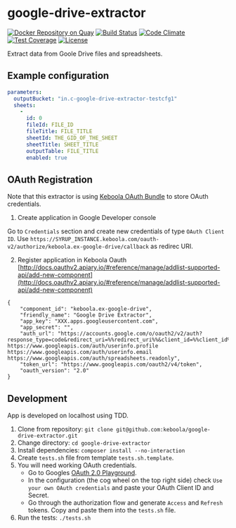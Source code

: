 # google-drive-extractor

[![Docker Repository on Quay](https://quay.io/repository/keboola/google-drive-extractor/status "Docker Repository on Quay")](https://quay.io/repository/keboola/google-drive-extractor)
[![Build Status](https://travis-ci.org/keboola/google-drive-extractor.svg?branch=master)](https://travis-ci.org/keboola/google-drive-extractor)
[![Code Climate](https://codeclimate.com/github/keboola/google-drive-extractor/badges/gpa.svg)](https://codeclimate.com/github/keboola/google-drive-extractor)
[![Test Coverage](https://codeclimate.com/github/keboola/google-drive-extractor/badges/coverage.svg)](https://codeclimate.com/github/keboola/google-drive-extractor/coverage)
[![License](https://img.shields.io/badge/license-MIT-blue.svg)](https://github.com/keboola/google-drive-extractor/blob/master/LICENSE.md)

Extract data from Goole Drive files and spreadsheets.

## Example configuration

```yaml
parameters:
  outputBucket: "in.c-google-drive-extractor-testcfg1"
  sheets:
    -
      id: 0
      fileId: FILE_ID
      fileTitle: FILE_TITLE
      sheetId: THE_GID_OF_THE_SHEET
      sheetTitle: SHEET_TITLE
      outputTable: FILE_TITLE
      enabled: true
```

## OAuth Registration

Note that this extractor is using [Keboola OAuth Bundle](https://github.com/keboola/oauth-v2-bundle) to store OAuth credentials.

1. Create application in Google Developer console

Go to `Credentials` section and create new credentials of type `OAuth Client ID`. Use `https://SYRUP_INSTANCE.keboola.com/oauth-v2/authorize/keboola.ex-google-drive/callback` as redirec URI.

2. Register application in Keboola Oauth [http://docs.oauthv2.apiary.io/#reference/manage/addlist-supported-api/add-new-component](http://docs.oauthv2.apiary.io/#reference/manage/addlist-supported-api/add-new-component)


```
{ 
    "component_id": "keboola.ex-google-drive",
    "friendly_name": "Google Drive Extractor",
    "app_key": "XXX.apps.googleusercontent.com",
    "app_secret": "",
    "auth_url": "https://accounts.google.com/o/oauth2/v2/auth?response_type=code&redirect_uri=%%redirect_uri%%&client_id=%%client_id%%&access_type=offline&prompt=consent&scope=https://www.googleapis.com/auth/drive https://www.googleapis.com/auth/userinfo.profile https://www.googleapis.com/auth/userinfo.email https://www.googleapis.com/auth/spreadsheets.readonly",
    "token_url": "https://www.googleapis.com/oauth2/v4/token",
    "oauth_version": "2.0"
}
```

## Development

App is developed on localhost using TDD.

1. Clone from repository: `git clone git@github.com:keboola/google-drive-extractor.git`
2. Change directory: `cd google-drive-extractor`
3. Install dependencies: `composer install --no-interaction`
4. Create `tests.sh` file from template `tests.sh.template`. 
5. You will need working OAuth credentials. 
    - Go to Googles [OAuth 2.0 Playground](https://developers.google.com/oauthplayground). 
    - In the configuration (the cog wheel on the top right side) check `Use your own OAuth credentials` and paste your OAuth Client ID and Secret.
    - Go through the authorization flow and generate `Access` and `Refresh` tokens. Copy and paste them into the `tests.sh` file.    
6. Run the tests: `./tests.sh`
